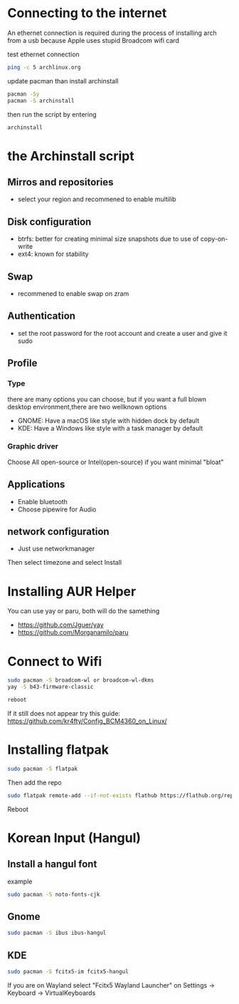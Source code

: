 # Connecting to the internet
An ethernet connection is required during the process of installing arch from a usb because Apple uses stupid Broadcom wifi card

test ethernet connection
``` bash
ping -c 5 archlinux.org
```
update pacman than install archinstall
``` bash
pacman -Sy
pacman -S archinstall
```
then run the script by entering
```bash
archinstall
```
# the Archinstall script
## Mirros and repositories
- select your region and recommened to enable multilib
## Disk configuration
- btrfs: better for creating minimal size snapshots due to use of copy-on-write
- ext4: known for stability
## Swap
- recommened to enable swap on zram
## Authentication
- set the root password for the root account and create a user and give it sudo
## Profile
### Type
there are many options you can choose, but if you want a full blown desktop environment,there are two wellknown options
- GNOME: Have a macOS like style with hidden dock by default
- KDE: Have a Windows like style with a task manager by default
### Graphic driver
Choose All open-source or Intel(open-source) if you want minimal "bloat"
## Applications
- Enable bluetooth
- Choose pipewire for Audio
## network configuration
- Just use networkmanager

Then select timezone and select Install

# Installing AUR Helper
You can use yay or paru, both will do the samething
- https://github.com/Jguer/yay
- https://github.com/Morganamilo/paru

# Connect to Wifi
```bash
sudo pacman -S broadcom-wl or broadcom-wl-dkms
yay -S b43-firmware-classic

reboot
```
If it still does not appear try this guide: https://github.com/kr4fty/Config_BCM4360_on_Linux/

# Installing flatpak
```bash
sudo pacman -S flatpak
```
Then add the repo
```bash
sudo flatpak remote-add --if-not-exists flathub https://flathub.org/repo/flathub.flatpakrepo
```
Reboot

# Korean Input (Hangul)
## Install a hangul font
example
```bash
sudo pacman -S noto-fonts-cjk
```
## Gnome
```bash
sudo pacman -S ibus ibus-hangul
```
## KDE
```bash
sudo pacman -S fcitx5-im fcitx5-hangul
```
If you are on Wayland select "Fcitx5 Wayland Launcher" on Settings -> Keyboard -> VirtualKeyboards
